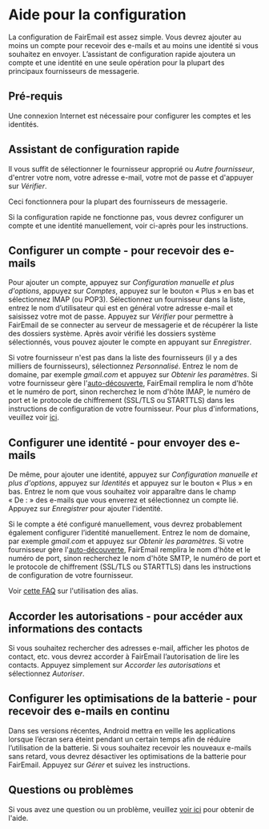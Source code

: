 # Aide pour la configuration

La configuration de FairEmail est assez simple. Vous devrez ajouter au moins un compte pour recevoir des e-mails et au moins une identité si vous souhaitez en envoyer. L’assistant de configuration rapide ajoutera un compte et une identité en une seule opération pour la plupart des principaux fournisseurs de messagerie.

## Pré-requis

Une connexion Internet est nécessaire pour configurer les comptes et les identités.

## Assistant de configuration rapide

Il vous suffit de sélectionner le fournisseur approprié ou *Autre fournisseur*, d'entrer votre nom, votre adresse e-mail, votre mot de passe et d'appuyer sur *Vérifier*.

Ceci fonctionnera pour la plupart des fournisseurs de messagerie.

Si la configuration rapide ne fonctionne pas, vous devrez configurer un compte et une identité manuellement, voir ci-après pour les instructions.

## Configurer un compte - pour recevoir des e-mails

Pour ajouter un compte, appuyez sur *Configuration manuelle et plus d'options*, appuyez sur *Comptes*, appuyez sur le bouton « Plus » en bas et sélectionnez IMAP (ou POP3). Sélectionnez un fournisseur dans la liste, entrez le nom d’utilisateur qui est en général votre adresse e-mail et saisissez votre mot de passe. Appuyez sur *Vérifier* pour permettre à FairEmail de se connecter au serveur de messagerie et de récupérer la liste des dossiers système. Après avoir vérifié les dossiers système sélectionnés, vous pouvez ajouter le compte en appuyant sur *Enregistrer*.

Si votre fournisseur n'est pas dans la liste des fournisseurs (il y a des milliers de fournisseurs), sélectionnez *Personnalisé*. Entrez le nom de domaine, par exemple *gmail.com* et appuyez sur *Obtenir les paramètres*. Si votre fournisseur gère l'[auto-découverte](https://tools.ietf.org/html/rfc6186), FairEmail remplira le nom d'hôte et le numéro de port, sinon recherchez le nom d'hôte IMAP, le numéro de port et le protocole de chiffrement (SSL/TLS ou STARTTLS) dans les instructions de configuration de votre fournisseur. Pour plus d'informations, veuillez voir [ici](https://github.com/34j/FairEmailFree/blob/master/FAQ.md#authorizing-accounts).

## Configurer une identité - pour envoyer des e-mails

De même, pour ajouter une identité, appuyez sur *Configuration manuelle et plus d'options*, appuyez sur *Identités* et appuyez sur le bouton « Plus » en bas. Entrez le nom que vous souhaitez voir apparaître dans le champ « De : » des e-mails que vous enverrez et sélectionnez un compte lié. Appuyez sur *Enregistrer* pour ajouter l'identité.

Si le compte a été configuré manuellement, vous devrez probablement également configurer l’identité manuellement. Entrez le nom de domaine, par exemple *gmail.com* et appuyez sur *Obtenir les paramètres*. Si votre fournisseur gère l'[auto-découverte](https://tools.ietf.org/html/rfc6186), FairEmail remplira le nom d'hôte et le numéro de port, sinon recherchez le nom d'hôte SMTP, le numéro de port et le protocole de chiffrement (SSL/TLS ou STARTTLS) dans les instructions de configuration de votre fournisseur.

Voir [cette FAQ](https://github.com/34j/FairEmailFree/blob/master/FAQ.md#FAQ9) sur l'utilisation des alias.

## Accorder les autorisations - pour accéder aux informations des contacts

Si vous souhaitez rechercher des adresses e-mail, afficher les photos de contact, etc. vous devrez accorder à FairEmail l’autorisation de lire les contacts. Appuyez simplement sur *Accorder les autorisations* et sélectionnez *Autoriser*.

## Configurer les optimisations de la batterie - pour recevoir des e-mails en continu

Dans ses versions récentes, Android mettra en veille les applications lorsque l’écran sera éteint pendant un certain temps afin de réduire l’utilisation de la batterie. Si vous souhaitez recevoir les nouveaux e-mails sans retard, vous devrez désactiver les optimisations de la batterie pour FairEmail. Appuyez sur *Gérer* et suivez les instructions.

## Questions ou problèmes

Si vous avez une question ou un problème, veuillez [voir ici](https://github.com/34j/FairEmailFree/blob/master/FAQ.md) pour obtenir de l'aide.